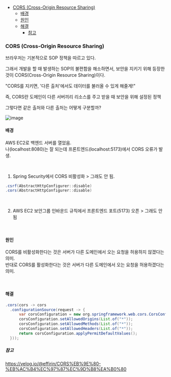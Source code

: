 - [CORS (Cross-Origin Resource Sharing)](#cors-cross-origin-resource-sharing)
  - [배경](#배경)
  - [원인](#원인)
  - [해결](#해결)
    - [참고](#참고)


### CORS (Cross-Origin Resource Sharing)
브라우저는 기본적으로 SOP 정책을 따르고 있다. 

그래서 개발을 할 때 발생하는 SOP의 불편함을 해소하면서, 보안을 지키기 위해 등장한 것이 CORS(Cross-Origin Resource Sharing)이다.

"CORS를 지키면, '다른 출처'에서도 데이터를 불러올 수 있게 해줄게!"

즉, CORS란 도메인이 다른 서버끼리 리소스를 주고 받을 때 보안을 위해 설정된 정책

그렇다면 같은 출처와 다른 출처는 어떻게 구분할까?

![image](https://github.com/JeongGiSeong/TIL/assets/80134129/96770155-1370-48fd-bf67-0eb351cb1779)


#### 배경
AWS EC2로 백엔드 서버를 열었음.   
나(localhost:8080)는 잘 되는데 프론트엔드(localhost:5173)에서 CORS 오류가 발생.

<br>

1. Spring Security에서 CORS 비활성화 > 그래도 안 됨.

``` java
.csrf(AbstractHttpConfigurer::disable)
.cors(AbstractHttpConfigurer::disable)
```

<br>

2. AWS EC2 보안그룹 인바운드 규칙에서 프론트엔드 포트(5173) 오픈 > 그래도 안 됨
   
<br>

#### 원인
  CORS를 비활성화한다는 것은 서버가 다른 도메인에서 오는 요청을 허용하지 않겠다는 의미.   
  반대로 CORS를 활성화한다는 것은 서버가 다른 도메인에서 오는 요청을 허용하겠다는 의미.

<br>

#### 해결
```java
.cors(cors -> cors
  .configurationSource(request -> {
      var corsConfiguration = new org.springframework.web.cors.CorsConfiguration();
      corsConfiguration.setAllowedOrigins(List.of("*"));
      corsConfiguration.setAllowedMethods(List.of("*"));
      corsConfiguration.setAllowedHeaders(List.of("*"));
      return corsConfiguration.applyPermitDefaultValues();
  }));
```


##### 참고
https://velog.io/@effirin/CORS%EB%9E%80-%EB%AC%B4%EC%97%87%EC%9D%B8%EA%B0%80
